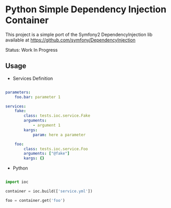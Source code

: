 Python Simple Dependency Injection Container
============================================

This project is a simple port of the Symfony2 DependencyInjection lib available at https://github.com/symfony/DependencyInjection

Status: Work In Progress

Usage
-----

- Services Definition

```yaml

parameters:
    foo.bar: parameter 1

services:
    fake:
        class: tests.ioc.service.Fake
        arguments: 
            - argument 1
        kargs:
            param: here a parameter

    foo:
        class: tests.ioc.service.Foo
        arguments: ["@fake"]
        kargs: {}
```

- Python 

```python

import ioc

container = ioc.build(['service.yml'])

foo = container.get('foo')
```